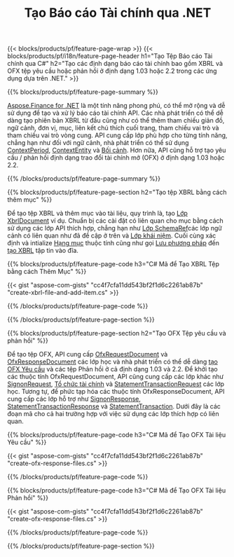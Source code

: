 ﻿---
title: Tạo Báo cáo Tài chính qua .NET
url: /vi/net/create/
description:  C# mã để tạo Báo cáo Tài chính trong XBRL và OFX tệp yêu cầu hoặc phản hồi qua thư viện .NET.
---
{{< blocks/products/pf/feature-page-wrap >}}
{{< blocks/products/pf/i18n/feature-page-header h1="Tạo Tệp Báo cáo Tài chính qua C#" h2="Tạo các định dạng báo cáo tài chính bao gồm XBRL và OFX tệp yêu cầu hoặc phản hồi ở định dạng 1.03 hoặc 2.2 trong các ứng dụng dựa trên .NET." >}}

{{% blocks/products/pf/feature-page-summary %}}

[Aspose.Finance for .NET](https://products.aspose.com/finance/net/) là một tính năng phong phú, có thể mở rộng và dễ sử dụng để tạo và xử lý báo cáo tài chính API. Các nhà phát triển có thể dễ dàng tạo phiên bản XBRL từ đầu cũng như có thể thêm tham chiếu giản đồ, ngữ cảnh, đơn vị, mục, liên kết chú thích cuối trang, tham chiếu vai trò và 
tham chiếu vai trò vòng cung. API cung cấp lớp phù hợp cho từng tính năng, chẳng hạn như đối với ngữ cảnh, nhà phát triển có thể sử dụng [ContextPeriod](https://apireference.aspose.com/finance/net/aspose.finance.xbrl/contextperiod), [ContextEntity](https://apireference.aspose.com/finance/net/aspose.finance.xbrl/contextentity) và [Bối cảnh](https://apireference.aspose.com/finance/net/aspose.finance.xbrl/context). 
Hơn nữa, API cũng hỗ trợ tạo yêu cầu / phản hồi định dạng trao đổi tài chính mở (OFX) ở định dạng 1.03 hoặc 2.2.

{{% /blocks/products/pf/feature-page-summary %}}

{{% blocks/products/pf/feature-page-section h2="Tạo tệp XBRL bằng cách thêm mục" %}}

Để tạo tệp XBRL và thêm mục vào tài liệu, quy trình là, tạo [Lớp XbrlDocument](https://apireference.aspose.com/finance/net/aspose.finance.xbrl/xbrldocument) ví dụ. Chuẩn bị các cài đặt có liên quan cho mục bằng cách sử dụng các lớp API thích hợp, chẳng hạn như [Lớp SchemaRef](https://apireference.aspose.com/finance/net/aspose.finance.xbrl/schemaref)các lớp ngữ cảnh có liên quan như đã đề cập ở trên và [Lớp khái niệm](https://apireference.aspose.com/finance/net/aspose.finance.xbrl/concept). Cuối cùng xác định và intialize [Hạng mục](https://apireference.aspose.com/finance/net/aspose.finance.xbrl/item) thuộc tính cũng như gọi [Lưu phương pháp](https://apireference.aspose.com/finance/net/aspose.finance.xbrl.xbrldocument/save/methods/1) đến [tạo XBRL](https://products.aspose.com/finance/net/create/xbrl/) tập tin vào đĩa.

{{% blocks/products/pf/feature-page-code h3="C# Mã để Tạo XBRL Tệp bằng cách Thêm Mục" %}}

{{< gist "aspose-com-gists" "cc4f7cfa11dd543bf2f1d6c2261ab87b" "create-xbrl-file-and-add-item.cs" >}} 

{{% /blocks/products/pf/feature-page-code %}}

{{% /blocks/products/pf/feature-page-section %}}

{{% blocks/products/pf/feature-page-section h2="Tạo OFX Tệp yêu cầu và phản hồi" %}}


Để tạo tệp OFX, API cung cấp [OfxRequestDocument](https://apireference.aspose.com/finance/net/aspose.finance.ofx/ofxrequestdocument) và [OfxResponseDocument](https://apireference.aspose.com/finance/net/aspose.finance.ofx/ofxresponsedocument) các lớp học và nhà phát triển có thể dễ dàng [tạo OFX Yêu cầu](https://products.aspose.com/finance/net/create/ofx-request/) và các tệp Phản hồi ở cả định dạng 1.03 và 2.2. Để khởi tạo các thuộc tính OfxRequestDocument, API cũng cung cấp các lớp khác như [SignonRequest](https://apireference.aspose.com/finance/net/aspose.finance.ofx.signon/signonrequest), [Tổ chức tài chính](https://apireference.aspose.com/finance/net/aspose.finance.ofx.signon/financialinstitution) và [StatementTransactionRequest](https://apireference.aspose.com/finance/net/aspose.finance.ofx.bank/statementtransactionrequest) các lớp học. Tương tự, để phức tạp hóa các thuộc tính OfxResponseDocument, API cung cấp các lớp hỗ trợ như [SignonResponse](https://apireference.aspose.com/finance/net/aspose.finance.ofx.signon/signonresponse),  [StatementTransactionResponse](https://apireference.aspose.com/finance/net/aspose.finance.ofx.bank/statementtransactionresponse) và [StatementTransaction](https://apireference.aspose.com/finance/net/aspose.finance.ofx/statementtransaction). Dưới đây là các đoạn mã cho cả hai trường hợp với việc sử dụng các lớp thích hợp có liên quan.

{{% blocks/products/pf/feature-page-code h3="C# Mã để Tạo OFX Tài liệu Yêu cầu" %}}

{{< gist "aspose-com-gists" "cc4f7cfa11dd543bf2f1d6c2261ab87b" "create-ofx-response-files.cs" >}} 

{{% /blocks/products/pf/feature-page-code %}}

{{% blocks/products/pf/feature-page-code h3="C# Mã để Tạo OFX Tài liệu Phản hồi" %}}

{{< gist "aspose-com-gists" "cc4f7cfa11dd543bf2f1d6c2261ab87b" "create-ofx-response-files.cs" >}} 

{{% /blocks/products/pf/feature-page-code %}}

{{% /blocks/products/pf/feature-page-section %}}